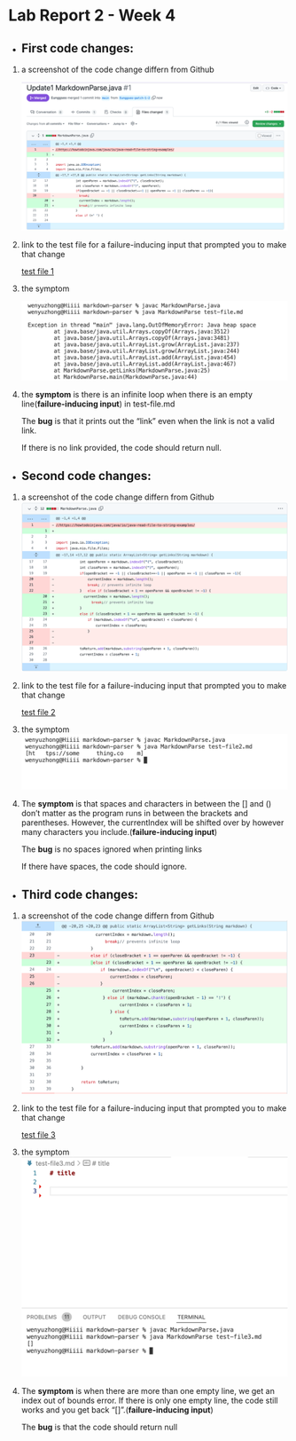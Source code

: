 # Lab Report 2 - Week 4

* ## First code changes:

1.  a screenshot of the code change differn from Github

    ![image1](report201.png)

2. link to the test file for a failure-inducing input that prompted you to make that change
 
   [test file 1](https://github.com/Eunggseo/markdown-parser/blob/main/test-file.md)

3.  the symptom

     ![image2](labreport202.png)

4. the __symptom__ is there is an infinite loop when there is an empty line(__failure-inducing input__) in test-file.md

   The __bug__ is that it prints out the “link” even when the link is not a valid link.

   If there is no link provided, the code should return null. 

* ## Second code changes:

1.  a screenshot of the code change differn from Github
    ![image3](labreport203.png)


2. link to the test file for a failure-inducing input that prompted you to make that change

   [test file 2](https://github.com/Eunggseo/markdown-parser/blob/main/test-file2.md)

3.  the symptom
    ![image4](labreport204.png)

4. The __symptom__ is that spaces and characters in between the [] and () don’t matter as the program runs in between the brackets and parentheses. However, the currentIndex will be shifted over by however many characters you include.(__failure-inducing input__) 

   The __bug__ is no spaces ignored when printing links

   If there have spaces, the code should ignore.

* ## Third code changes:

1.  a screenshot of the code change differn from Github
   ![image5](labreport205.png)

2. link to the test file for a failure-inducing input that prompted you to make that change
 
   [test file 3](https://github.com/Eunggseo/markdown-parser/blob/main/test-file3.md)


3. the symptom  
   ![image6](labreport206.png)

4. The __symptom__ is when there are more than one empty line, we get an index out of bounds error. If there is only one empty line, the code still works and you get back “[]”.(__failure-inducing input__) 

   The __bug__ is that the code should return null
  
